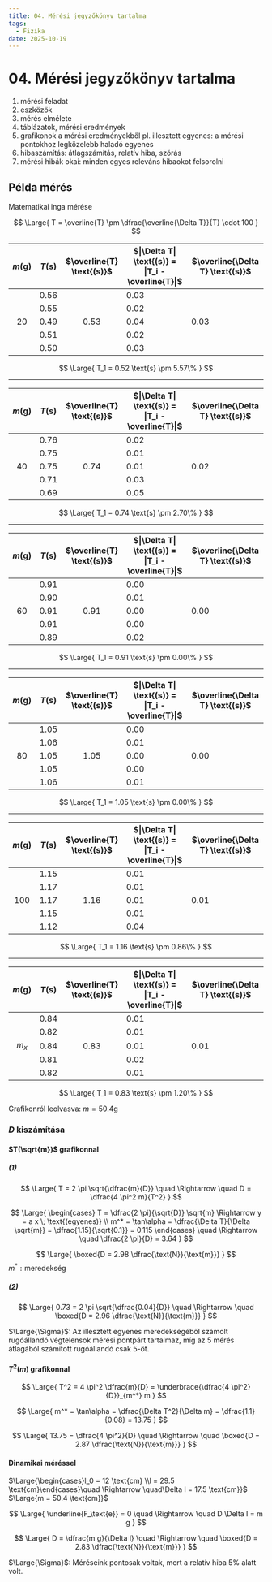 ```yaml
---
title: 04. Mérési jegyzőkönyv tartalma
tags:
  - Fizika
date: 2025-10-19
---
```


# 04. Mérési jegyzőkönyv tartalma

1. mérési feladat
2. eszközök
3. mérés elmélete
4. táblázatok, mérési eredmények
5. grafikonok a mérési eredményekből
   pl. illesztett egyenes: a mérési pontokhoz legközelebb haladó egyenes
6. hibaszámítás: átlagszámítás, relatív hiba, szórás
7. mérési hibák okai: minden egyes releváns hibaokot felsorolni

## Példa mérés

Matematikai inga mérése

$$
\Large{
T = \overline{T} \pm \dfrac{\overline{\Delta T}}{T} \cdot 100
}
$$

| $m \text{(g)}$ | $T \text{(s)}$ | $\overline{T} \text{(s)}$ | $\|\Delta T\| \text{(s)} = \|T_i - \overline{T}\|$ | $\overline{\Delta T} \text{(s)}$ |
|:--------------:|:--------------:|:-------------------------:| -------------------------------------------------- | -------------------------------- |
|                |      0.56      |                           | 0.03                                               |                                  |
|                |      0.55      |                           | 0.02                                               |                                  |
|       20       |      0.49      |           0.53            | 0.04                                               | 0.03                             |
|                |      0.51      |                           | 0.02                                               |                                  |
|                |      0.50      |                           | 0.03                                               |                                  |
<!-- TBLFM: @4$3=mean(@I$2..@5$2);%.2f -->
<!-- TBLFM: @I$4..@>$4=if(($-2-@4$3)<0, (-1*($-2-@4$3)), ($-2-@4$3));%.2f -->
<!-- TBLFM: @4$5=mean(@I$4..@5$4);%.2f -->

$$
\Large{
T_1 = 0.52 \text{s} \pm 5.57\%
}
$$

---

| $m \text{(g)}$ | $T \text{(s)}$ | $\overline{T} \text{(s)}$ | $\|\Delta T\| \text{(s)} = \|T_i - \overline{T}\|$ | $\overline{\Delta T} \text{(s)}$ |
|:--------------:|:--------------:|:-------------------------:| -------------------------------------------------- | -------------------------------- |
|                |      0.76      |                           | 0.02                                               |                                  |
|                |      0.75      |                           | 0.01                                               |                                  |
|       40       |      0.75      |           0.74            | 0.01                                               | 0.02                             |
|                |      0.71      |                           | 0.03                                               |                                  |
|                |      0.69      |                           | 0.05                                               |                                  |
<!-- TBLFM: @4$3=mean(@I$2..@5$2);%.2f -->
<!-- TBLFM: @I$4..@>$4=if(($-2-@4$3)<0, (-1*($-2-@4$3)), ($-2-@4$3));%.2f -->
<!-- TBLFM: @4$5=mean(@I$4..@5$4);%.2f -->

$$
\Large{
T_1 = 0.74 \text{s} \pm 2.70\%
}
$$

---

| $m \text{(g)}$ | $T \text{(s)}$ | $\overline{T} \text{(s)}$ | $\|\Delta T\| \text{(s)} = \|T_i - \overline{T}\|$ | $\overline{\Delta T} \text{(s)}$ |
|:--------------:|:--------------:|:-------------------------:| -------------------------------------------------- | -------------------------------- |
|                |      0.91      |                           | 0.00                                               |                                  |
|                |      0.90      |                           | 0.01                                               |                                  |
|       60       |      0.91      |           0.91            | 0.00                                               | 0.00                             |
|                |      0.91      |                           | 0.00                                               |                                  |
|                |      0.89      |                           | 0.02                                               |                                  |
<!-- TBLFM: @4$3=mean(@I$2..@5$2);%.2f -->
<!-- TBLFM: @I$4..@>$4=if(($-2-@4$3)<0, (-1*($-2-@4$3)), ($-2-@4$3));%.2f -->
<!-- TBLFM: @4$5=mean(@I$4..@5$4);%.2f -->

$$
\Large{
T_1 = 0.91 \text{s} \pm 0.00\%
}
$$

---

| $m \text{(g)}$ | $T \text{(s)}$ | $\overline{T} \text{(s)}$ | $\|\Delta T\| \text{(s)} = \|T_i - \overline{T}\|$ | $\overline{\Delta T} \text{(s)}$ |
|:--------------:|:--------------:|:-------------------------:| -------------------------------------------------- | -------------------------------- |
|                |      1.05      |                           | 0.00                                               |                                  |
|                |      1.06      |                           | 0.01                                               |                                  |
|       80       |      1.05      |           1.05            | 0.00                                               | 0.00                             |
|                |      1.05      |                           | 0.00                                               |                                  |
|                |      1.06      |                           | 0.01                                               |                                  |
<!-- TBLFM: @4$3=mean(@I$2..@5$2);%.2f -->
<!-- TBLFM: @I$4..@>$4=if(($-2-@4$3)<0, (-1*($-2-@4$3)), ($-2-@4$3));%.2f -->
<!-- TBLFM: @4$5=mean(@I$4..@5$4);%.2f -->

$$
\Large{
T_1 = 1.05 \text{s} \pm 0.00\%
}
$$

---

| $m \text{(g)}$ | $T \text{(s)}$ | $\overline{T} \text{(s)}$ | $\|\Delta T\| \text{(s)} = \|T_i - \overline{T}\|$ | $\overline{\Delta T} \text{(s)}$ |
|:--------------:|:--------------:|:-------------------------:| -------------------------------------------------- | -------------------------------- |
|                |      1.15      |                           | 0.01                                               |                                  |
|                |      1.17      |                           | 0.01                                               |                                  |
|      100       |      1.17      |           1.16            | 0.01                                               | 0.01                             |
|                |      1.15      |                           | 0.01                                               |                                  |
|                |      1.12      |                           | 0.04                                               |                                  |
<!-- TBLFM: @4$3=mean(@I$2..@5$2);%.2f -->
<!-- TBLFM: @I$4..@>$4=if(($-2-@4$3)<0, (-1*($-2-@4$3)), ($-2-@4$3));%.2f -->
<!-- TBLFM: @4$5=mean(@I$4..@5$4);%.2f -->

$$
\Large{
T_1 = 1.16 \text{s} \pm 0.86\%
}
$$

---

| $m \text{(g)}$ | $T \text{(s)}$ | $\overline{T} \text{(s)}$ | $\|\Delta T\| \text{(s)} = \|T_i - \overline{T}\|$ | $\overline{\Delta T} \text{(s)}$ |
|:--------------:|:--------------:|:-------------------------:| -------------------------------------------------- | -------------------------------- |
|                |      0.84      |                           | 0.01                                               |                                  |
|                |      0.82      |                           | 0.01                                               |                                  |
|     $m_x$      |      0.84      |           0.83            | 0.01                                               | 0.01                             |
|                |      0.81      |                           | 0.02                                               |                                  |
|                |      0.82      |                           | 0.01                                               |                                  |
<!-- TBLFM: @4$3=mean(@I$2..@5$2);%.2f -->
<!-- TBLFM: @I$4..@>$4=if(($-2-@4$3)<0, (-1*($-2-@4$3)), ($-2-@4$3));%.2f -->
<!-- TBLFM: @4$5=mean(@I$4..@5$4);%.2f -->

$$
\Large{
T_1 = 0.83 \text{s} \pm 1.20\%
}
$$

Grafikonról leolvasva: $m = 50.4 \text{g}$


### $D$ kiszámítása
#### $T(\sqrt{m})$ grafikonnal

##### (1)

$$
\Large{
T = 2 \pi \sqrt{\dfrac{m}{D}} \quad \Rightarrow \quad D = \dfrac{4 \pi^2 m}{T^2}
}
$$

$$
\Large{
\begin{cases}
T = \dfrac{2 \pi}{\sqrt{D}} \sqrt{m} \Rightarrow y = a x \; \text{(egyenes)} \\
m^* = \tan\alpha = \dfrac{\Delta T}{\Delta \sqrt{m}} = \dfrac{1.15}{\sqrt{0.1}} = 0.115
\end{cases}
\quad \Rightarrow \quad
\dfrac{2 \pi}{D} = 3.64
}
$$

$$
\Large{
\boxed{D = 2.98 \dfrac{\text{N}}{\text{m}}}
}
$$
$m^*: \text{meredekség}$

##### (2)

$$
\Large{
0.73 = 2 \pi \sqrt{\dfrac{0.04}{D}} \quad \Rightarrow \quad \boxed{D = 2.96 \dfrac{\text{N}}{\text{m}}}
}
$$

$\Large{\Sigma}$: Az illesztett egyenes meredekségéből számolt rugóállandó végtelensok mérési pontpárt tartalmaz, míg az 5 mérés átlagából számított rugóállandó csak 5-öt.

#### $T^2(m)$ grafikonnal

$$
\Large{
T^2 = 4 \pi^2 \dfrac{m}{D} = \underbrace{\dfrac{4 \pi^2}{D}}_{m^*} m
}
$$

$$
\Large{
m^* = \tan\alpha = \dfrac{\Delta T^2}{\Delta m} = \dfrac{1.1}{0.08} = 13.75
}
$$

$$
\Large{
13.75 = \dfrac{4 \pi^2}{D} \quad \Rightarrow \quad \boxed{D = 2.87 \dfrac{\text{N}}{\text{m}}}
}
$$

#### Dinamikai méréssel

$\Large{\begin{cases}l_0 = 12 \text{cm} \\l = 29.5 \text{cm}\end{cases}\quad \Rightarrow \quad\Delta l = 17.5 \text{cm}}$
$\Large{m = 50.4 \text{cm}}$

$$
\Large{
\underline{F_\text{e}} = 0 \quad \Rightarrow \quad D \Delta l = m g
}
$$

$$
\Large{
D = \dfrac{m g}{\Delta l} \quad \Rightarrow \quad \boxed{D = 2.83 \dfrac{\text{N}}{\text{m}}}
}
$$

$\Large{\Sigma}$: Méréseink pontosak voltak, mert a relatív hiba 5% alatt volt.